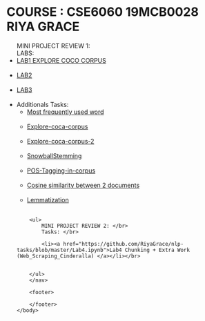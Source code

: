 <html>
	<head> </head>
	<body>
	<h1>COURSE : CSE6060 19MCB0028 RIYA GRACE</h1>
		<nav>
    		<ul> 
			MINI PROJECT REVIEW 1:</br>
			LABS:</br>
			<li><a href="https://github.com/RiyaGrace/nlp-tasks/blob/master/LAB1_TASKS.ipynb">LAB1 EXPLORE COCO CORPUS</a></li></br>
			<li><a href="https://github.com/RiyaGrace/nlp-tasks/blob/master/LAB2_TASKS.ipynb">LAB2 </a></li></br>
			<li><a href="https://github.com/RiyaGrace/nlp-tasks/blob/master/LAB3_TASKS.ipynb">LAB3</a></li></br>
  			<li>Additionals Tasks:
    			<ul>
				<li><a href="https://github.com/RiyaGrace/nlp-tasks/blob/master/MOST_FREQ_USED_WORD.ipynb">Most frequently used word </a></li></br>
				<li><a href="https://github.com/RiyaGrace/nlp-tasks/blob/master/EXPLORE%20COCA%20CORPUS%20OF%20ANY%203%20FAMOUS%20PEOPLE.pdf">Explore-coca-corpus</a></li></br>
				<li><a href="https://github.com/RiyaGrace/nlp-tasks/blob/master/EXPLORE%20COCA%20CORPUS%20OF%20OF%20ANY%203%20FAMOUS%20PEOPLE-%202.ipynb">Explore-coca-corpus-2</a></li></br>
				<li><a href="https://github.com/RiyaGrace/nlp-tasks/blob/master/Snowball_Stemming.ipynb">SnowballStemming</a></li></br>
				<li><a href="https://github.com/RiyaGrace/nlp-tasks/blob/master/POS_TAGGING.ipynb">POS-Tagging-in-corpus</a></li></br>
				<li><a href="https://github.com/RiyaGrace/nlp-tasks/blob/master/COSINE_SIMILARITY.ipynb">Cosine similarity between 2 documents</a></li></br>
				<li><a href="https://github.com/RiyaGrace/nlp-tasks/blob/master/Lemmatization.ipynb">Lemmatization</a></li></br>
    			</ul>
  		
		<ul> 
			MINI PROJECT REVIEW 2: </br>
			Tasks: </br>
			
			<li><a href="https://github.com/RiyaGrace/nlp-tasks/blob/master/Lab4.ipynb">Lab4 Chunking + Extra Work (Web_Scraping_Cinderalla) </a></li></br>
			
			
		</ul>
		</nav>
		
		<footer>
    		
		</footer>
	</body>
</html>
